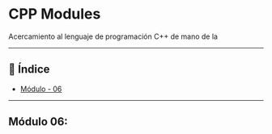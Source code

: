 # CPP Modules

Acercamiento al lenguaje de programación C++ de mano de la

---

## 📑 Índice
- [Módulo - 06](#Módulo)
---

## Módulo 06: 
